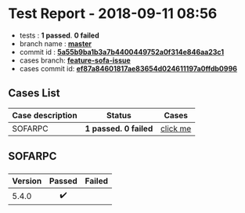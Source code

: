 # Test Report - 2018-09-11 08:56

- tests  : **1 passed**. **0 failed**
- branch name : **[master](https://github.com/apache/incubator-skywalking/tree/master)**
- commit id : **[5a55b9ba1b3a7b4400449752a0f314e846aa23c1](https://github.com/apache/incubator-skywalking/commit/5a55b9ba1b3a7b4400449752a0f314e846aa23c1)**
- cases branch: **[feature-sofa-issue](https://github.com/SkywalkingTest/skywalking-autotest-scenarios/tree/feature-sofa-issue)**
- cases commit id: **[ef87a84601817ae83654d024611197a0ffdb0996](https://github.com/SkywalkingTest/skywalking-autotest-scenarios/commit/ef87a84601817ae83654d024611197a0ffdb0996)**

## Cases List

| Case description | Status | Cases|
|:-----|:-----:|:-----:|
|SOFARPC| **1 passed. 0 failed**| [click me](#sofarpc) |

## SOFARPC

### 
|  Version     | Passed | Failed|
|:------------- |:-------:|:-----:|
| 5.4.0  | :heavy_check_mark:||

